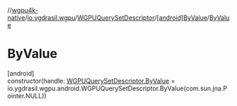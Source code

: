 //[wgpu4k-native](../../../../index.md)/[io.ygdrasil.wgpu](../../index.md)/[WGPUQuerySetDescriptor](../index.md)/[[android]ByValue](index.md)/[ByValue](-by-value.md)

# ByValue

[android]\
constructor(handle: [WGPUQuerySetDescriptor.ByValue](../../../io.ygdrasil.wgpu.android/-w-g-p-u-query-set-descriptor/-by-value/index.md) = io.ygdrasil.wgpu.android.WGPUQuerySetDescriptor.ByValue(com.sun.jna.Pointer.NULL))